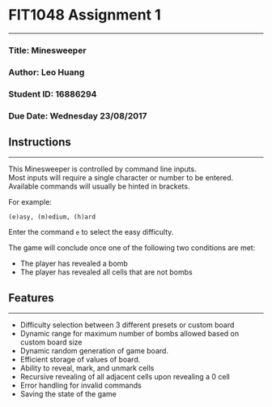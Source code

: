 # FIT1048 Assignment 1
---
### Title: Minesweeper
### Author: Leo Huang
### Student ID: 16886294
### Due Date: Wednesday 23/08/2017

## Instructions
---
This Minesweeper is controlled by command line inputs.  
Most inputs will require a single character or number to be entered.  
Available commands will usually be hinted in brackets.  

For example:  

 `(e)asy, (m)edium, (h)ard  `

Enter the command `e` to select the easy difficulty.  

The game will conclude once one of the following two conditions are met:

* The player has revealed a bomb
* The player has revealed all cells that are not bombs

## Features
---
* Difficulty selection between 3 different presets or custom board
* Dynamic range for maximum number of bombs allowed based on custom board size
* Dynamic random generation of game board.
* Efficient storage of values of board.
* Ability to reveal, mark, and unmark cells
* Recursive revealing of all adjacent cells upon revealing a 0 cell
* Error handling for invalid commands
* Saving the state of the game